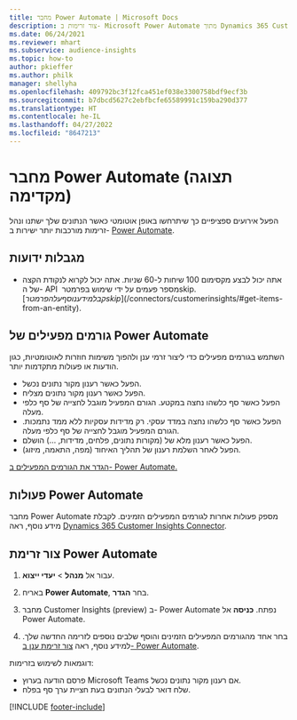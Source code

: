```yaml
---
title: מחבר Power Automate | Microsoft Docs
description: צור זרימות ב- Microsoft Power Automate מתוך Dynamics 365 Customer Insights.
ms.date: 06/24/2021
ms.reviewer: mhart
ms.subservice: audience-insights
ms.topic: how-to
author: pkieffer
ms.author: philk
manager: shellyha
ms.openlocfilehash: 409792bc3f12fca451ef038e3300758bdf9ecf3b
ms.sourcegitcommit: b7dbcd5627c2ebfbcfe65589991c159ba290d377
ms.translationtype: HT
ms.contentlocale: he-IL
ms.lasthandoff: 04/27/2022
ms.locfileid: "8647213"
---
```

# <a name="power-automate-connector-preview"></a>מחבר Power Automate (תצוגה מקדימה)

הפעל אירועים ספציפיים כך שיתרחשו באופן אוטומטי כאשר הנתונים שלך ישתנו ונהל זרימות מורכבות יותר ישירות ב- [Power Automate](https://flow.microsoft.com/).

## <a name="known-limitations"></a>מגבלות ידועות

- אתה יכול לבצע מקסימום 100 שיחות ל-60 שניות. אתה יכול לקרוא לנקודת הקצה של ה- API מספר פעמים על ידי שימוש בפרמטר ‏‏‎skip$. [קבל מידע נוסף על הפרמטר skip‎‏$](/connectors/customerinsights/#get-items-from-an-entity).

## <a name="power-automate-triggers"></a>גורמים מפעילים של Power Automate

השתמש בגורמים מפעילים כדי ליצור זרמי ענן ולהפוך משימות חוזרות לאוטומטיות, כגון הודעות או פעולות מתקדמות יותר. 

- הפעל כאשר רענון מקור נתונים נכשל. 
- הפעל כאשר רענון מקור נתונים מצליח.
- הפעל כאשר סף כלשהו נחצה במקטע. הגורם המפעיל מוגבל לחצייה של סף כלפי מעלה.
- הפעל כאשר סף כלשהו נחצה במדד עסקי. רק מדידות עסקיות ללא ממד נתמכות. הגורם המפעיל מוגבל לחצייה של סף כלפי מעלה.
- הפעל כאשר רענון מלא של (מקורות נתונים, פלחים, מדידות, ...) הושלם.
- הפעל לאחר השלמת רענון של תהליך האיחוד (מפה, התאמה, מיזוג).

[הגדר את הגורמים המפעילים ב- Power Automate.](https://flow.microsoft.com/connectors/shared_customerinsights/dynamics-365-customer-insights-connector/)

## <a name="power-automate-actions"></a>פעולות Power Automate

מחבר Power Automate מספק פעולות אחרות לגורמים המפעילים הזמינים. לקבלת מידע נוסף, ראה [Dynamics 365 Customer Insights Connector](/connectors/customerinsights/).

## <a name="create-a-power-automate-flow"></a>צור זרימת Power Automate

1. עבור אל **מנהל** > **יעדי ייצוא**.

1. באריח **Power Automate**, בחר **הגדר**.

1. מחבר Customer Insights‏ (preview) ב- Power Automate נפתח. **כניסה** אל Power Automate.

1. בחר אחד מהגורמים המפעילים הזמינים והוסף שלבים נוספים לזרימה החדשה שלך. למידע נוסף, ראה [צור זרימת ענן ב- Power Automate](/power-automate/get-started-logic-flow).

דוגמאות לשימוש בזרימות: 
- פרסם הודעה בערוץ Microsoft Teams אם רענון מקור נתונים נכשל. 
- שלח דואר לבעלי הנתונים בעת חציית ערך סף בפלח.



[!INCLUDE [footer-include](includes/footer-banner.md)]
